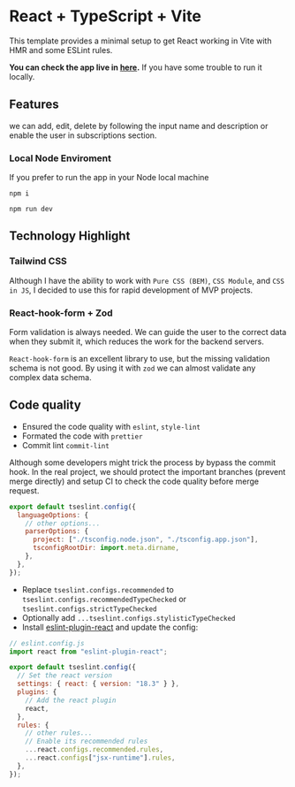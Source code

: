 # React + TypeScript + Vite

This template provides a minimal setup to get React working in Vite with HMR and some ESLint rules.

**You can check the app live in [here](https://vitetask.vercel.app/).** If you have some trouble to run it locally.

## Features

we can add, edit, delete by following the input name and description or enable the user in subscriptions section.

### Local Node Enviroment

If you prefer to run the app in your Node local machine

```
npm i
```

```
npm run dev
```

## Technology Highlight

### Tailwind CSS

Although I have the ability to work with `Pure CSS (BEM)`, `CSS Module`, and `CSS in JS`, I decided to use this for rapid development of MVP projects.

### React-hook-form + Zod

Form validation is always needed. We can guide the user to the correct data when they submit it, which reduces the work for the backend servers.

`React-hook-form` is an excellent library to use, but the missing validation schema is not good. By using it with `zod` we can almost validate any complex data schema.

## Code quality

- Ensured the code quality with `eslint`, `style-lint`
- Formated the code with `prettier`
- Commit lint `commit-lint`

Although some developers might trick the process by bypass the commit hook. In the real project, we should protect the important branches (prevent merge directly) and setup CI to check the code quality before merge request.

```js
export default tseslint.config({
  languageOptions: {
    // other options...
    parserOptions: {
      project: ["./tsconfig.node.json", "./tsconfig.app.json"],
      tsconfigRootDir: import.meta.dirname,
    },
  },
});
```

- Replace `tseslint.configs.recommended` to `tseslint.configs.recommendedTypeChecked` or `tseslint.configs.strictTypeChecked`
- Optionally add `...tseslint.configs.stylisticTypeChecked`
- Install [eslint-plugin-react](https://github.com/jsx-eslint/eslint-plugin-react) and update the config:

```js
// eslint.config.js
import react from "eslint-plugin-react";

export default tseslint.config({
  // Set the react version
  settings: { react: { version: "18.3" } },
  plugins: {
    // Add the react plugin
    react,
  },
  rules: {
    // other rules...
    // Enable its recommended rules
    ...react.configs.recommended.rules,
    ...react.configs["jsx-runtime"].rules,
  },
});
```
